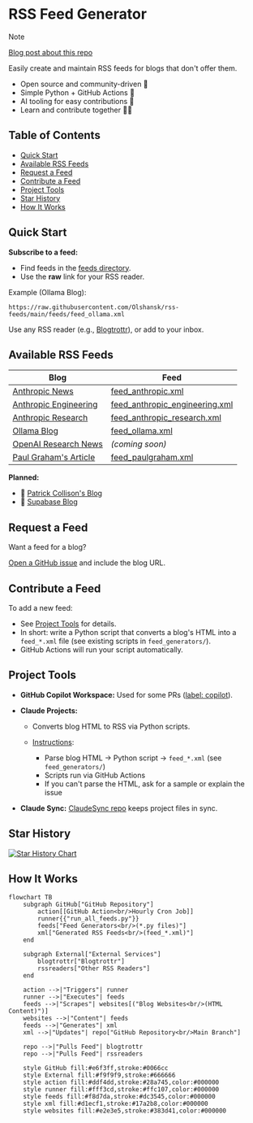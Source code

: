 # RSS Feed Generator <!-- omit in toc -->

> [!NOTE]
> [Blog post about this repo](https://olshansky.substack.com/p/no-rss-feed-no-problem-using-claude)

Easily create and maintain RSS feeds for blogs that don't offer them.

- Open source and community-driven 🙌
- Simple Python + GitHub Actions 🐍
- AI tooling for easy contributions 🤖
- Learn and contribute together 🧑‍🎓

## Table of Contents <!-- omit in toc -->

- [Quick Start](#quick-start)
- [Available RSS Feeds](#available-rss-feeds)
- [Request a Feed](#request-a-feed)
- [Contribute a Feed](#contribute-a-feed)
- [Project Tools](#project-tools)
- [Star History](#star-history)
- [How It Works](#how-it-works)

## Quick Start

**Subscribe to a feed:**

- Find feeds in the [feeds directory](./feeds).
- Use the **raw** link for your RSS reader.

Example (Ollama Blog):

```text
https://raw.githubusercontent.com/Olshansk/rss-feeds/main/feeds/feed_ollama.xml
```

Use any RSS reader (e.g., [Blogtrottr](https://blogtrottr.com/)), or add to your inbox.

## Available RSS Feeds

| Blog                                                              | Feed                                                                                                                             |
| ----------------------------------------------------------------- | -------------------------------------------------------------------------------------------------------------------------------- |
| [Anthropic News](https://www.anthropic.com/news)                  | [feed_anthropic.xml](https://raw.githubusercontent.com/Olshansk/rss-feeds/main/feeds/feed_anthropic.xml)                         |
| [Anthropic Engineering](https://www.anthropic.com/engineering)    | [feed_anthropic_engineering.xml](https://raw.githubusercontent.com/Olshansk/rss-feeds/main/feeds/feed_anthropic_engineering.xml) |
| [Anthropic Research](https://www.anthropic.com/research)          | [feed_anthropic_research.xml](https://raw.githubusercontent.com/Olshansk/rss-feeds/main/feeds/feed_anthropic_research.xml)       |
| [Ollama Blog](https://ollama.com/blog)                            | [feed_ollama.xml](https://raw.githubusercontent.com/Olshansk/rss-feeds/main/feeds/feed_ollama.xml)                               |
| [OpenAI Research News](https://openai.com/news/research/)         | _(coming soon)_                                                                                                                  |
| [Paul Graham's Article](https://www.paulgraham.com/articles.html) | [feed_paulgraham.xml](https://raw.githubusercontent.com/Olshansk/rss-feeds/main/feeds/feed_paulgraham.xml)                       |

**Planned:**

- 👨 [Patrick Collison's Blog](https://patrickcollison.com/culture)
- 💽 [Supabase Blog](https://supabase.com/blog)

## Request a Feed

Want a feed for a blog?

[Open a GitHub issue](https://github.com/Olshansk/rss-feeds/issues/new?template=request_rss_feed.md) and include the blog URL.

## Contribute a Feed

To add a new feed:

- See [Project Tools](#project-tools) for details.
- In short: write a Python script that converts a blog's HTML into a `feed_*.xml` file (see existing scripts in `feed_generators/`).
- GitHub Actions will run your script automatically.

## Project Tools

- **GitHub Copilot Workspace:** Used for some PRs ([label: copilot](https://github.com/Olshansk/rss-feeds/pulls?q=label%3Acopilot+)).
- **Claude Projects:**

  - Converts blog HTML to RSS via Python scripts.
  - [Instructions](https://support.anthropic.com/en/articles/9517075-what-are-projects):

    - Parse blog HTML → Python script → `feed_*.xml` (see `feed_generators/`)
    - Scripts run via GitHub Actions
    - If you can't parse the HTML, ask for a sample or explain the issue

- **Claude Sync:** [ClaudeSync repo](https://github.com/jahwag/ClaudeSync?tab=readme-ov-files) keeps project files in sync.

## Star History

[![Star History Chart](https://api.star-history.com/svg?repos=Olshansk/rss-feeds&type=Date)](https://star-history.com/#Olshansk/rss-feeds&Date)

## How It Works

```mermaid
flowchart TB
    subgraph GitHub["GitHub Repository"]
        action[[GitHub Action<br/>Hourly Cron Job]]
        runner{{"run_all_feeds.py"}}
        feeds["Feed Generators<br/>(*.py files)"]
        xml["Generated RSS Feeds<br/>(feed_*.xml)"]
    end

    subgraph External["External Services"]
        blogtrottr["Blogtrottr"]
        rssreaders["Other RSS Readers"]
    end

    action -->|"Triggers"| runner
    runner -->|"Executes"| feeds
    feeds -->|"Scrapes"| websites[("Blog Websites<br/>(HTML Content)")]
    websites -->|"Content"| feeds
    feeds -->|"Generates"| xml
    xml -->|"Updates"| repo["GitHub Repository<br/>Main Branch"]

    repo -->|"Pulls Feed"| blogtrottr
    repo -->|"Pulls Feed"| rssreaders

    style GitHub fill:#e6f3ff,stroke:#0066cc
    style External fill:#f9f9f9,stroke:#666666
    style action fill:#ddf4dd,stroke:#28a745,color:#000000
    style runner fill:#fff3cd,stroke:#ffc107,color:#000000
    style feeds fill:#f8d7da,stroke:#dc3545,color:#000000
    style xml fill:#d1ecf1,stroke:#17a2b8,color:#000000
    style websites fill:#e2e3e5,stroke:#383d41,color:#000000
```
